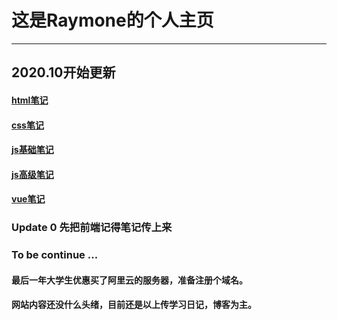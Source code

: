 # 这是Raymone的个人主页
***
## 2020.10开始更新 

#### <a href="/html.html">html笔记</a>
#### <a href="/css.html">css笔记</a>
#### <a href="/js.html">js基础笔记</a>
#### <a href="/js2.html">js高级笔记</a>
#### <a href="/vue.html">vue笔记</a>

### Update 0 先把前端记得笔记传上来
### To be continue ... 
#### 最后一年大学生优惠买了阿里云的服务器，准备注册个域名。
#### 网站内容还没什么头绪，目前还是以上传学习日记，博客为主。

